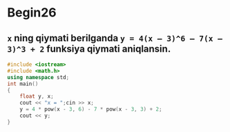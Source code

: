 # Begin26
## `x` ning qiymati berilganda `y = 4(x – 3)^6 – 7(x – 3)^3 + 2` funksiya qiymati aniqlansin.
```cpp
#include <iostream>
#include <math.h>
using namespace std;
int main()
{
    float y, x;
    cout << "x = ";cin >> x;
    y = 4 * pow(x - 3, 6) - 7 * pow(x - 3, 3) + 2;
    cout << y;
}
```
